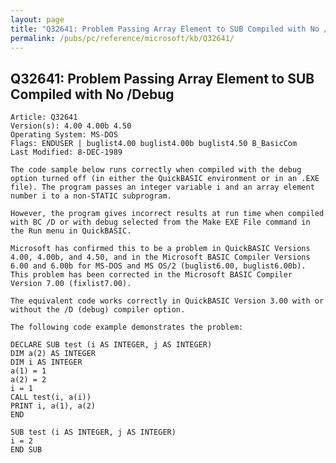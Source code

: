 ```yaml
---
layout: page
title: "Q32641: Problem Passing Array Element to SUB Compiled with No /Debug"
permalink: /pubs/pc/reference/microsoft/kb/Q32641/
---
```


## Q32641: Problem Passing Array Element to SUB Compiled with No /Debug

	Article: Q32641
	Version(s): 4.00 4.00b 4.50
	Operating System: MS-DOS
	Flags: ENDUSER | buglist4.00 buglist4.00b buglist4.50 B_BasicCom
	Last Modified: 8-DEC-1989
	
	The code sample below runs correctly when compiled with the debug
	option turned off (in either the QuickBASIC environment or in an .EXE
	file). The program passes an integer variable i and an array element
	number i to a non-STATIC subprogram.
	
	However, the program gives incorrect results at run time when compiled
	with BC /D or with debug selected from the Make EXE File command in
	the Run menu in QuickBASIC.
	
	Microsoft has confirmed this to be a problem in QuickBASIC Versions
	4.00, 4.00b, and 4.50, and in the Microsoft BASIC Compiler Versions
	6.00 and 6.00b for MS-DOS and MS OS/2 (buglist6.00, buglist6.00b).
	This problem has been corrected in the Microsoft BASIC Compiler
	Version 7.00 (fixlist7.00).
	
	The equivalent code works correctly in QuickBASIC Version 3.00 with or
	without the /D (debug) compiler option.
	
	The following code example demonstrates the problem:
	
	DECLARE SUB test (i AS INTEGER, j AS INTEGER)
	DIM a(2) AS INTEGER
	DIM i AS INTEGER
	a(1) = 1
	a(2) = 2
	i = 1
	CALL test(i, a(i))
	PRINT i, a(1), a(2)
	END
	
	SUB test (i AS INTEGER, j AS INTEGER)
	i = 2
	END SUB
